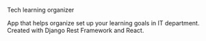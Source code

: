 Tech learning organizer

App that helps organize set up your learning goals in IT department.
Created with Django Rest Framework and React.
